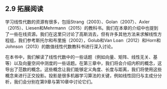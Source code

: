## 2.9 拓展阅读

学习线性代数的资源有很多，包括Strang（2003）、Golan（2007）、Axler（2015）、Liesen和Mehrmann（2015）的教科书。我们在本章的介绍中也提到了一些在线资源。我们在这里只讨论了高斯消去，但有许多其他方法来求解线性方程组，我们参考斯托尔和布里施（2002），Golub和Van Loan（2012）和Horn和Johnson（2013）的数值线性代数教科书进行深入讨论。

在本书中，我们解读了线性代数中的一些话题（例如向量、矩阵、线性无关、基等）以及向量空间中测度的一些话题。在第三章中，我们将会介绍内积的概念，这导出了范数的概念。这些概念让我们能够定义角度、长度与距离，我们将使用这些概念来进行正交投影。投影是很多机器学习算法的关键，例如线性回归与主成分分析，我们会分别在第9章与第10章中讨论它们。

